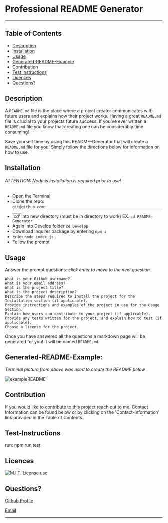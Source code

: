 # Professional README Generator
----

## Table of Contents
- [Description](#description)
- [Installation](#installation)
- [Usage](#usage)
- [Generated-README-Example](#generated-readme-example)
- [Contribution](#contribution)
- [Test Instructions](#test-instructions)
- [Licences](#licences)
- [Questions?](#questions?)

## Description
A `README.md` file is the place where a project creator communicates with future users and explains how their project works. Having a great `README.md` file is crucial to your projects future success. If you've ever written a `README.md` file you know that creating one can be considerably time consuming!

Save yourself time by using this README-Generator that will create a `README.md` file for you! Simply follow the directions below for information on how to use.

## Installation

###### ATTENTION: Node.js installation is required prior to use!

- Open the Terminal
- Clone the repo: `git@github.com:________________________________________________________`
- 'cd' into new directory (must be in directory to work) EX. `cd README-Generator`
- Again into Develop folder `cd Develop`
- Download Inquirer package by entering `npm i`
- Enter `node index.js`
- Follow the prompt

## Usage
Answer the prompt questions: _click enter to move to the next question._

```
What is your Github username?
What is your email address?
What is the project title?
What is the project description?
Describe the steps required to install the project for the Installation section (if applicable).
Provide instructions and examples of the project in use for the Usage Section.
Explain how users can contribute to your project (if applicable).
Provide any tests written for the project, and explain how to test (if applicable).
Choose a license for the project.
```

Once you have answered all the questions a markdown page will be generated for you!
It will be named `README.md`.

## Generated-README-Example:
*Terminal picture from above was used to create the README below*

![exampleREADME](https://media.giphy.com/media/qmuwr2XrtbrWYxYjmz/giphy.gif)

## Contribution
If you would like to contribute to this project reach out to me. Contact Information can be found below or by clicking on the 'Contact-Information' link provided in the Table of Contents.

## Test-Instructions

run: npm run test

## Licences 

<a href="https://img.shields.io/badge/License-MIT-brightgreen"><img alt="M.I.T. License use" src="https://img.shields.io/badge/License-MIT-brightgreen"></a>

## Questions?

[Github Profile](https://github.com/jhong1016)

[Email](jnhg1016@gmail.com)

---
